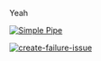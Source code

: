 Yeah

[![Simple Pipe](https://github.com/dtbuegeCS50/greetings-add/actions/workflows/pipeline.yml/badge.svg)](https://github.com/dtbuegeCS50/greetings-add/actions/workflows/pipeline.yml)

[![create-failure-issue](https://github.com/dtbuegeCS50/greetings-add/actions/workflows/create-failure-issue.yml/badge.svg)](https://github.com/dtbuegeCS50/greetings-add/actions/workflows/create-failure-issue.yml)
